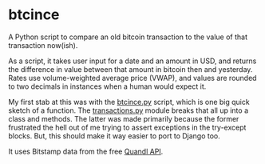 # btcince
A Python script to compare an old bitcoin transaction to the value of that transaction now(ish).

As a script, it takes user input for a date and an amount in USD, and returns
the difference in value between that amount in bitcoin then and yesterday.
Rates use volume-weighted average price (VWAP), and values are rounded to two
decimals in instances when a human would expect it.

My first stab at this was with the [btcince.py](btcince/btcince.py) script, which is one big quick sketch of a function. The
[transactions.py](btcince/transactions.py) module breaks that all up into a class and methods. The latter was made primarily
because the former frustrated the hell out of me trying to assert exceptions in the try-except blocks. But, this should make
it way easier to port to Django too.

It uses Bitstamp data from the free [Quandl API](https://www.quandl.com/data/BITSTAMP-Bitstamp).
